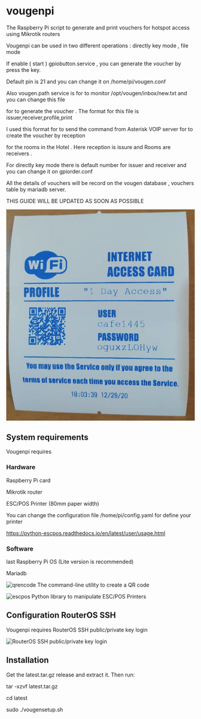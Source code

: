 # vougenpi
The Raspberry Pi script to generate and print vouchers for hotspot access using Mikrotik routers 

Vougenpi can be used in two different operations : directly key mode , file mode

If enable ( start ) gpiobutton.service , you can generate the voucher by press the key.

Default pin is 21 and you can change it on /home/pi/vougen.conf

Also vougen.path service is for to monitor /opt/vougen/inbox/new.txt and you can change this file

for to generate the voucher . The format for this file is           issuer,receiver,profile,print

I used this format for to send the command from Asterisk VOIP server for to create the voucher by reception

for the rooms in the Hotel . Here reception is issure and Rooms are receivers .

For directly key mode there is default number for issuer and receiver and you can change it on gpiorder.conf

All the details of vouchers will be record on the vougen database , vouchers table by mariadb server.

THIS GUIDE WILL BE UPDATED AS SOON AS POSSIBLE

![samplevoucher](samplevoucher.png)
## System requirements
Vougenpi requires

### Hardware
Raspberry Pi card

Mikrotik router

ESC/POS Printer (80mm paper width)

You can change the configuration file /home/pi/config.yaml for define your printer

https://python-escpos.readthedocs.io/en/latest/user/usage.html

### Software

last Raspberry Pi OS (Lite version is recommended)

Mariadb

![qrencode](https://fukuchi.org/works/qrencode/) The command-line utility to create a QR code

![escpos](https://github.com/python-escpos/python-escpos) Python library to manipulate ESC/POS Printers

## Configuration RouterOS SSH
Vougenpi requires RouterOS SSH public/private key login 

![RouterOS SSH public/private key login](https://wiki.mikrotik.com/wiki/Use_SSH_to_execute_commands_(public/private_key_login))

## Installation 
Get the latest.tar.gz release and extract it. Then run:

tar -xzvf latest.tar.gz

cd latest

sudo ./vougensetup.sh

